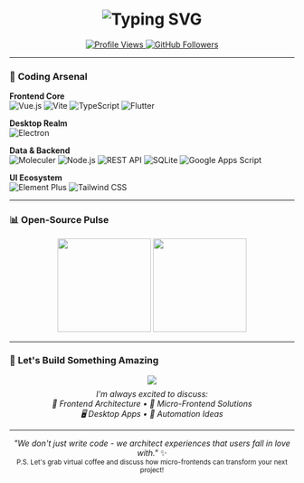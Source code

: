 
<h1 align="center">
    <img src="https://readme-typing-svg.herokuapp.com?font=Fira+Code&pause=1000&color=42B983&center=true&vCenter=true&width=500&lines=Hi+%F0%9F%91%8B%2C+I'm+Bao;Senior+Frontend+Architect;Vue%2FVite+Evangelist;Micro-Frontend+Master;UI%2FUX+Craftsman;Electron+Explorer" alt="Typing SVG" />
</h1>

<p align="center">
  <a href="https://github.com/NinelXram?tab=repositories">
    <img src="https://komarev.com/ghpvc/?username=NinelXram&label=Profile%20Views&color=42b983&style=flat" alt="Profile Views" />
  </a>
  <a href="https://github.com/NinelXram?tab=followers">
    <img src="https://img.shields.io/github/followers/NinelXram?label=Follow&style=social" alt="GitHub Followers" />
  </a>
</p>

---

### 🚀 **Coding Arsenal**

**Frontend Core**  
![Vue.js](https://img.shields.io/badge/Vue.js-35495E?style=for-the-badge&logo=vuedotjs&logoColor=4FC08D) ![Vite](https://img.shields.io/badge/Vite-646CFF?style=for-the-badge&logo=vite&logoColor=white) ![TypeScript](https://img.shields.io/badge/TypeScript-3178C6?style=for-the-badge&logo=typescript&logoColor=white)
![Flutter](https://img.shields.io/badge/Flutter-02569B?style=for-the-badge&logo=flutter&logoColor=white)

**Desktop Realm**  
![Electron](https://img.shields.io/badge/Electron-2C2E3A?style=for-the-badge&logo=electron&logoColor=9FEAF9)

**Data & Backend**  
![Moleculer](https://img.shields.io/badge/Moleculer-3A5EEA?style=for-the-badge&logo=node.js&logoColor=white) ![Node.js](https://img.shields.io/badge/Node.js-339933?style=for-the-badge&logo=nodedotjs&logoColor=white) ![REST API](https://img.shields.io/badge/REST-FF6C37?style=for-the-badge&logo=json&logoColor=white)
![SQLite](https://img.shields.io/badge/SQLite-003B57?style=for-the-badge&logo=sqlite&logoColor=white) ![Google Apps Script](https://img.shields.io/badge/GAS-4285F4?style=for-the-badge&logo=google&logoColor=white) 

**UI Ecosystem**  
![Element Plus](https://img.shields.io/badge/Element_Plus-409EFF?style=for-the-badge&logo=element&logoColor=white) ![Tailwind CSS](https://img.shields.io/badge/Tailwind_CSS-06B6D4?style=for-the-badge&logo=tailwind-css&logoColor=white)

---

### 📊  **Open-Source Pulse**

<!-- GitHub Stats --><div align="center"> <img height="165" src="https://github-readme-stats.vercel.app/api?username=NinelXram&show_icons=true&theme=vue-dark&hide_border=true&count_private=true" /> <img height="165" src="https://github-readme-stats.vercel.app/api/top-langs/?username=NinelXram&layout=compact&theme=vue-dark&hide_border=true&langs_count=6" /> </div>

----------


### 💌 **Let's Build Something Amazing**

<div align="center">
  <a href="mailto:esdridz@gmail.com">
    <img src="https://img.shields.io/badge/📧_Reach_Out_Now-%23EA4335?style=for-the-badge&logo=gmail&logoColor=white&labelColor=1A1A1A&link=https://mail.google.com/mail/?view=cm&fs=1&to=esdridz@gmail.com" />
  </a>
</div>

<p align="center" style="margin-top: 8px;">
  <em>I'm always excited to discuss:<br>
  🚀 Frontend Architecture • 🧩 Micro-Frontend Solutions<br>
  🖥️ Desktop Apps • 🤖 Automation Ideas</em>
</p>

----------

<p align="center"> <em>"We don't just write code - we architect experiences that users fall in love with."</em> ✨<br> <sub>P.S. Let's grab virtual coffee and discuss how micro-frontends can transform your next project!</sub> </p> 
